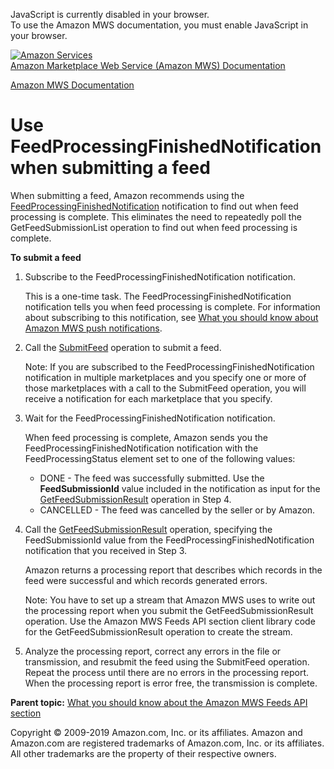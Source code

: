<div id="MWSDX_noscript">

JavaScript is currently disabled in your browser.  
To use the Amazon MWS documentation, you must enable JavaScript in your
browser.

</div>

<div id="MWSDX_divtop">

[![Amazon
Services](https://images-na.ssl-images-amazon.com/images/G/08/mwsportal/fr_FR/amazonservices.gif
"Amazon Services")](http://services.amazon.fr)  
<span id="MWSDX_titlebar">[Amazon Marketplace Web Service (Amazon MWS)
Documentation](https://developer.amazonservices.fr/gp/mws/docs.html)</span>

</div>

<div id="MWSDX_divbottom">

<div id="MWSDX_divleft">

<div id="MWSDX_toc">

</div>

</div>

<div id="MWSDX_divright">

<div id="MWSDX_content">

<span id="MWSDX_breadcrumbs">[Amazon MWS
Documentation](https://developer.amazonservices.fr/gp/mws/docs.html)</span>

<div id="Feeds_UseFeedProcessingFinished" class="nested0">

# Use FeedProcessingFinishedNotification when submitting a feed

<div class="body">

When submitting a feed, Amazon recommends using the
[FeedProcessingFinishedNotification](../notifications/Notifications_FeedProcessingFinishedNotification.md)
notification to find out when feed processing is complete. This
eliminates the need to repeatedly poll the
<span class="keyword apiname">GetFeedSubmissionList</span> operation to
find out when feed processing is complete.

**To submit a feed**

1.  Subscribe to the
    <span class="keyword parmname">FeedProcessingFinishedNotification</span>
    notification.
    
    This is a one-time task. The
    <span class="keyword parmname">FeedProcessingFinishedNotification</span>
    notification tells you when feed processing is complete. For
    information about subscribing to this notification, see [What you
    should know about Amazon MWS push
    notifications](../notifications/Notifications_Overview.md).

2.  Call the [SubmitFeed](../feeds/Feeds_SubmitFeed.md) operation to
    submit a feed.
    
    <div class="note note">
    
    <span class="notetitle">Note:</span> If you are subscribed to the
    <span class="keyword parmname">FeedProcessingFinishedNotification</span>
    notification in multiple marketplaces and you specify one or more of
    those marketplaces with a call to the
    <span class="keyword apiname">SubmitFeed</span> operation, you will
    receive a notification for each marketplace that you specify.
    
    </div>

3.  Wait for the
    <span class="keyword parmname">FeedProcessingFinishedNotification</span>
    notification.
    
    When feed processing is complete, Amazon sends you the
    <span class="keyword parmname">FeedProcessingFinishedNotification</span>
    notification with the
    <span class="keyword parmname">FeedProcessingStatus</span> element
    set to one of the following values:
    
      - DONE - The feed was successfully submitted. Use the
        **FeedSubmissionId** value included in the notification as input
        for the
        [GetFeedSubmissionResult](../feeds/Feeds_GetFeedSubmissionResult.md)
        operation in Step 4.
      - CANCELLED - The feed was cancelled by the seller or by Amazon.

4.  Call the
    [GetFeedSubmissionResult](../feeds/Feeds_GetFeedSubmissionResult.md)
    operation, specifying the
    <span class="keyword parmname">FeedSubmissionId</span> value from
    the
    <span class="keyword parmname">FeedProcessingFinishedNotification</span>
    notification that you received in Step 3.
    
    Amazon returns a processing report that describes which records in
    the feed were successful and which records generated errors.
    
    <div class="note note">
    
    <span class="notetitle">Note:</span> You have to set up a stream
    that <span class="ph">Amazon MWS</span> uses to write out the
    processing report when you submit the
    <span class="keyword apiname">GetFeedSubmissionResult</span>
    operation. Use the <span class="ph">Amazon MWS</span>
    <span class="ph">Feeds API section</span> client library code for
    the <span class="keyword apiname">GetFeedSubmissionResult</span>
    operation to create the stream.
    
    </div>

5.  Analyze the processing report, correct any errors in the file or
    transmission, and resubmit the feed using the
    <span class="keyword apiname">SubmitFeed</span> operation. Repeat
    the process until there are no errors in the processing report. When
    the processing report is error free, the transmission is complete.

</div>

<div class="related-links">

<div class="familylinks">

<div class="parentlink">

**Parent topic:** [What you should know about the Amazon MWS Feeds API
section](../feeds/Feeds_Overview.md)

</div>

</div>

</div>

</div>

<div id="MWSDX_footer">

Copyright © 2009-2019 Amazon.com, Inc. or its affiliates. Amazon and
Amazon.com are registered trademarks of Amazon.com, Inc. or its
affiliates. All other trademarks are the property of their respective
owners.

</div>

</div>

</div>

<div style="clear: both;">

</div>

</div>
